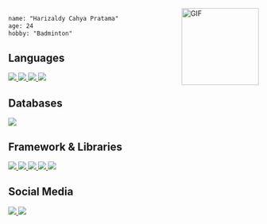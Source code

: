 
<img align="right" alt="GIF" height="155px" src="https://media.giphy.com/media/HTVeYVXjLiunFlUOeu/giphy.gif" />



  ```html
name: "Harizaldy Cahya Pratama"
age: 24
hobby: "Badminton"

  ```

  



<div align = center> 
  
  

<div align="left">
<h2 align="left">Languages</h2>
  <div align="start">
  <a href="https://developer.mozilla.org/en-US/docs/Web/JavaScript">
    <img src="https://skillicons.dev/icons?i=js" />
  </a>
  <a href="https://developer.mozilla.org/en-US/docs/Web/CSS?retiredLocale=id">
    <img src="https://skillicons.dev/icons?i=css" />
  </a>
  <a href="https://www.w3schools.com/html/">
    <img src="https://skillicons.dev/icons?i=html" />
  </a>
  <a href="https://www.php.net/">
    <img src="https://skillicons.dev/icons?i=php" />
  </a>
  </div>
</div>



<!--databases-->
<h2 align="left">Databases</h2>
<div align="start">
  <a href="https://www.mysql.com/">
  <img src="https://skillicons.dev/icons?i=mysql" />
  </a>
</div>




<!--Framework & libraries-->
<div class="column">
  <h2 align=left>Framework & Libraries</h2>
  <div align=left>
    
  <a href="https://getbootstrap.com/">
    <img src="https://skillicons.dev/icons?i=bootstrap" />
  </a>
  <a href="https://laravel.com/">
    <img src="https://skillicons.dev/icons?i=laravel" />
  </a>
  <a href="https://tailwindcss.com/">
    <img src="https://skillicons.dev/icons?i=tailwind" />
  </a>
  <a href="https://reactjs.org/">
    <img src="https://skillicons.dev/icons?i=react" />
  </a>
  <a href="https://nextjs.org/">
    <img src="https://skillicons.dev/icons?i=nextjs" />
  </a>
  </div>
</div>
</div>




<!--Social Media-->
<div>
<h2 align=left>Social Media</h2>
  <div align=left>
  <a href="#">
    <img src="https://skillicons.dev/icons?i=linkedin" />
  </a>
  <a href="#">
    <img src="https://skillicons.dev/icons?i=twitter" />
  </a>
  </div>
</div>  



<br/>
<br/>
<br/>
<br/>


  
